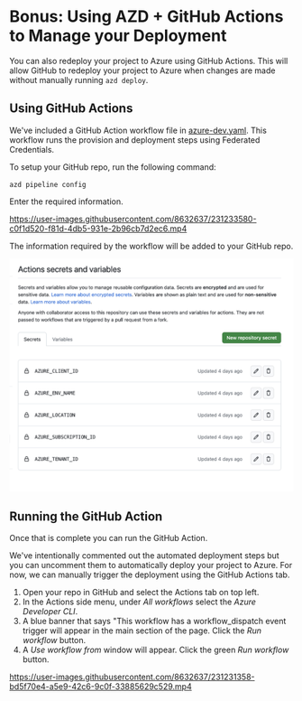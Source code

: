 # Bonus: Using AZD + GitHub Actions to Manage your Deployment

You can also redeploy your project to Azure using GitHub Actions. This will allow GitHub to redeploy your project to Azure when changes are made without manually running `azd deploy`.

## Using GitHub Actions

We've included a GitHub Action workflow file in [azure-dev.yaml](../.github/workflows/azure-dev.yaml). This workflow runs the provision and deployment steps using Federated Credentials.

To setup your GitHub repo, run the following command:

```shell
azd pipeline config
```

Enter the required information. 

https://user-images.githubusercontent.com/8632637/231233580-c0f1d520-f81d-4db5-931e-2b96cb7d2ec6.mp4

The information required by the workflow will be added to your GitHub repo.

![GitHub Actions Secrets and Variables](../assets/action-secrets-and-vars.png)

## Running the GitHub Action

Once that is complete you can run the GitHub Action.

We've intentionally commented out the automated deployment steps but you can uncomment them to automatically deploy your project to Azure. For now, we can manually trigger the deployment using the GitHub Actions tab.

1. Open your repo in GitHub and select the Actions tab on top left.
2. In the Actions side menu, under _All workflows_ select the _Azure Developer CLI_.
3. A blue banner that says "This workflow has a workflow_dispatch event trigger will appear in the main section of the page. Click the _Run workflow_ button.
4. A _Use workflow from_ window will appear. Click the green _Run workflow_ button. 

https://user-images.githubusercontent.com/8632637/231231358-bd5f70e4-a5e9-42c6-9c0f-33885629c529.mp4

